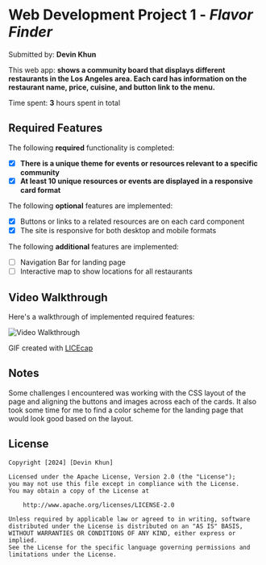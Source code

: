 # Web Development Project 1 - *Flavor Finder*

Submitted by: **Devin Khun**

This web app: **shows a community board that displays different restaurants in the Los Angeles area. Each card has information on the restaurant name, price, cuisine, and button link to the menu.**

Time spent: **3** hours spent in total

## Required Features

The following **required** functionality is completed:

- [x] **There is a unique theme for events or resources relevant to a specific community**
- [x] **At least 10 unique resources or events are displayed in a responsive card format**

The following **optional** features are implemented:

- [x] Buttons or links to a related resources are on each card component
- [x] The site is responsive for both desktop and mobile formats

The following **additional** features are implemented:

<!-- * [ ] List anything else that you added to improve the site's functionality! -->
* [ ] Navigation Bar for landing page
* [ ] Interactive map to show locations for all restaurants

## Video Walkthrough

Here's a walkthrough of implemented required features:

<img src='https://i.imgur.com/N5ICTR6.gif' title='Video Walkthrough' width='' alt='Video Walkthrough' />

<!-- Replace this with whatever GIF tool you used! -->
GIF created with [LICEcap](https://www.cockos.com/licecap/)
<!-- Recommended tools: 
[Kap](https://getkap.co/) for macOS
[ScreenToGif](https://www.screentogif.com/) for Windows
[peek](https://github.com/phw/peek) for Linux. -->

## Notes

Some challenges I encountered was working with the CSS layout of the page and aligning the buttons and images across each of the cards. It also took some time for me to find a color scheme for the landing page that would look good based on the layout.

## License

    Copyright [2024] [Devin Khun]

    Licensed under the Apache License, Version 2.0 (the "License");
    you may not use this file except in compliance with the License.
    You may obtain a copy of the License at

        http://www.apache.org/licenses/LICENSE-2.0

    Unless required by applicable law or agreed to in writing, software
    distributed under the License is distributed on an "AS IS" BASIS,
    WITHOUT WARRANTIES OR CONDITIONS OF ANY KIND, either express or implied.
    See the License for the specific language governing permissions and
    limitations under the License.

